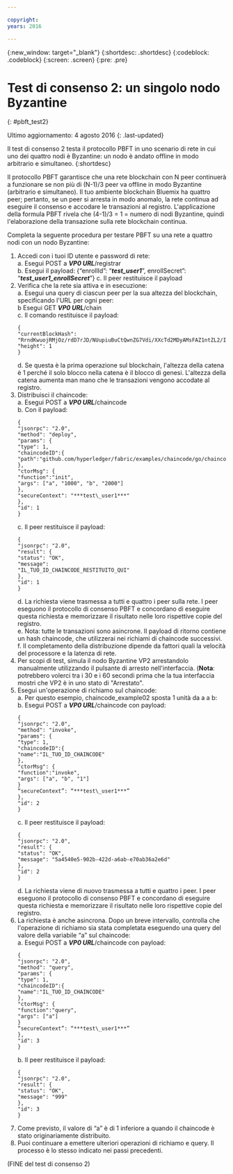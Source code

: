 ```yaml
---

copyright:
years: 2016

---
```


{:new_window: target="_blank"}
{:shortdesc: .shortdesc}
{:codeblock: .codeblock}
{:screen: .screen}
{:pre: .pre}


# Test di consenso 2: un singolo nodo Byzantine
{: #pbft_test2}

Ultimo aggiornamento: 4 agosto 2016
{: .last-updated}

Il test di consenso 2 testa il protocollo PBFT in uno scenario di rete in cui uno dei quattro nodi è Byzantine: un nodo è andato offline in modo arbitrario e simultaneo.
{:shortdesc}

Il protocollo PBFT garantisce che una rete blockchain con N peer continuerà a funzionare se non più di (N-1)/3 peer va offline in modo Byzantine (arbitrario e simultaneo). Il tuo ambiente blockchain Bluemix ha quattro peer; pertanto, se un peer si arresta in modo anomalo, la rete continua ad eseguire il consenso e accodare le transazioni al registro. L'applicazione della formula PBFT rivela che (4-1)/3 = 1 = numero di nodi Byzantine, quindi l'elaborazione della transazione sulla rete blockchain continua.

Completa la seguente procedura per testare PBFT su una rete a quattro nodi con un nodo Byzantine:
1.	Accedi con i tuoi ID utente e password di rete:  
    a.  Esegui POST a ***VP0 URL***/registrar  
    b.  Esegui il payload: {“enrollId”: “***test\_user1***”, enrollSecret”: “***test\_user1\_enrollSecret***”}
    c.  Il peer restituisce il payload
2.  Verifica che la rete sia attiva e in esecuzione:  
    a.  Esegui una query di ciascun peer per la sua altezza del blockchain, specificando l'URL per ogni peer:  
    b   Esegui GET ***VP0 URL***/chain  
    c.  Il comando restituisce il payload:
      ```
      {
      "currentBlockHash":
      "RrndKwuojRMjOz/rdD7rJD/NUupiuBuCtQwnZG7Vdi/XXcTd2MDyAMsFAZ1ntZL2/IIcSUeatIZAKS6ss7fEvg==",
      "height": 1
      }
      ```  
    d.  Se questa è la prima operazione sul blockchain, l'altezza della catena è 1 perché il solo blocco nella catena è il blocco di genesi. L'altezza della catena aumenta man mano che le transazioni vengono accodate al registro.
3.  Distribuisci il chaincode:  
    a.  Esegui POST a ***VP0 URL***/chaincode  
    b.  Con il payload:  
      ```
      {
      "jsonrpc": "2.0",
      "method": "deploy",
      "params": {
      "type": 1,
      "chaincodeID":{
      "path":"github.com/hyperledger/fabric/examples/chaincode/go/chaincode_example02"
      },
      "ctorMsg": {
      "function":"init",
      "args": ["a", "1000", "b", "2000"]
      },
      "secureContext": "***test\_user1***"
      },
      "id": 1
      }
      ```  
    c.  Il peer restituisce il payload:  
      ```
      {
      "jsonrpc": "2.0",
      "result": {
      "status": "OK",
      "message":
      "IL_TUO_ID_CHAINCODE_RESTITUITO_QUI"
      },
      "id": 1
      }
      ```  
    d. La richiesta viene trasmessa a tutti e quattro i peer sulla rete. I peer eseguono il protocollo di consenso PBFT e concordano di eseguire questa richiesta e memorizzare il risultato nelle loro rispettive copie del registro.  
    e.  Nota: tutte le transazioni sono asincrone. Il payload di ritorno contiene un hash chaincode, che utilizzerai nei richiami di chaincode successivi.  
    f.  Il completamento della distribuzione dipende da fattori quali la velocità del processore e la latenza di rete.  
4.  Per scopi di test, simula il nodo Byzantine VP2 arrestandolo manualmente utilizzando il pulsante di arresto nell'interfaccia.  (**Nota**:  potrebbero volerci tra i 30 e i 60 secondi prima che la tua interfaccia mostri che VP2 è in uno stato di "Arrestato".
5.  Esegui un'operazione di richiamo sul chaincode:  
    a.  Per questo esempio, chaincode_example02 sposta 1 unità da a a b:  
    b.  Esegui POST a ***VP0 URL***/chaincode con payload:
      ```
      {
      "jsonrpc": "2.0",
      "method": "invoke",
      "params": {
      "type": 1,
      "chaincodeID":{
      "name":"IL_TUO_ID_CHAINCODE"
      },
      "ctorMsg": {
      "function":"invoke",
      "args": ["a", "b", "1"]
      }
      “secureContext”: “***test\_user1***”
      },
      "id": 2
      }
      ```
    c.  Il peer restituisce il payload:
      ```
      {
      "jsonrpc": "2.0",
      "result": {
      "status": "OK",
      "message": "5a4540e5-902b-422d-a6ab-e70ab36a2e6d"
      },
      "id": 2
      }
      ```
    d.  La richiesta viene di nuovo trasmessa a tutti e quattro i peer. I peer eseguono il protocollo di consenso PBFT e concordano di eseguire questa richiesta e memorizzare il risultato nelle loro rispettive copie del registro.
6.  La richiesta è anche asincrona. Dopo un breve intervallo, controlla che l'operazione di richiamo sia stata completata eseguendo una query del valore della variabile “a” sul chaincode:  
    a.  Esegui POST a ***VP0 URL***/chaincode con payload:
      ```
      {
      "jsonrpc": "2.0",
      "method": "query",
      "params": {
      "type": 1,
      "chaincodeID":{
      "name":"IL_TUO_ID_CHAINCODE"
      },
      "ctorMsg": {
      "function":"query",
      "args": ["a"]
      }
      “secureContext”: “***test\_user1***”
      },
      "id": 3
      }
      ```
    b.  Il peer restituisce il payload:
      ```
      {
      "jsonrpc": "2.0",
      "result": {
      "status": "OK",
      "message": "999"
      },
      "id": 3
      }
      ```
7.  Come previsto, il valore di “a” è di 1 inferiore a quando il chaincode è stato originariamente distribuito.
8.  Puoi continuare a emettere ulteriori operazioni di richiamo e query. Il processo è lo stesso indicato nei passi precedenti.

(FINE del test di consenso 2)
